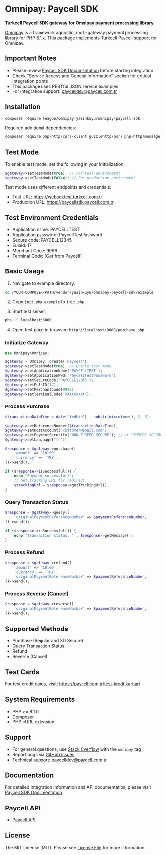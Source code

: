 # Omnipay: Paycell SDK

**Turkcell Paycell SDK gateway for Omnipay payment processing library**

[Omnipay](https://github.com/thephpleague/omnipay) is a framework agnostic, multi-gateway payment processing library for PHP 8.1.x. This package implements Turkcell Paycell support for Omnipay.

## Important Notes

- Please review [Paycell SDK Documentation](https://paycell.com.tr/paycell-sdk) before starting integration
- Check "Service Access and General Information" section for critical integration points
- This package uses RESTful JSON service examples
- For integration support: paycelldev@paycell.com.tr

## Installation

```bash
composer require league/omnipay yasinkuyu/omnipay-paycell-sdk
```

Required additional dependencies:

```bash
composer require php-http/curl-client guzzlehttp/psr7 php-http/message
```

## Test Mode

To enable test mode, set the following in your initialization:

```php
$gateway->setTestMode(true); // For test environment
$gateway->setTestMode(false); // For production environment
```

Test mode uses different endpoints and credentials:

- Test URL: https://websdktest.turkcell.com.tr
- Production URL: https://paycellsdk.paycell.com.tr

## Test Environment Credentials

- Application name: PAYCELLTEST
- Application password: PaycellTestPassword
- Secure code: PAYCELL12345
- Eulaid: 17
- Merchant Code: 9998
- Terminal Code: [Get from Paycell]

## Basic Usage

1. Navigate to example directory:

```bash
cd /YOUR-COMPOSER-PATH/vendor/yasinkuyu/omnipay-paycell-sdk/example
```

2. Copy `init.php.example` to `init.php`

3. Start test server:

```bash
php -S localhost:8000
```

4. Open test page in browser: `http://localhost:8000/purchase.php`

### Initialize Gateway

```php
use Omnipay\Omnipay;

$gateway = Omnipay::create('Paycell');
$gateway->setTestMode(true); // Enable test mode
$gateway->setApplicationName('PAYCELLTEST');
$gateway->setApplicationPwd('PaycellTestPassword');
$gateway->setSecureCode('PAYCELL12345');
$gateway->setEulaID(17);
$gateway->setMerchantCode(9998);
$gateway->setTerminalCode('XXXXXXXXX');
```

### Process Purchase

```php
$transactionDateTime = date('YmdHis') . substr(microtime(), 2, 3);

$gateway->setReferenceNumber($transactionDateTime);
$gateway->setHostAccount("customer@email.com");
$gateway->setPaymentSecurity("NON_THREED_SECURE"); // or "THREED_SECURE"
$gateway->setLanguage("tr");

$response = $gateway->purchase([
    'amount' => '10.00',
    'currency' => 'TRY',
])->send();

if ($response->isSuccessful()) {
    echo "Payment successful!";
    // Get tracking URL for redirect
    $trackingUrl = $response->getTrackingUrl();
}
```

### Query Transaction Status

```php
$response = $gateway->query([
    'originalPaymentReferenceNumber' => $paymentReferenceNumber,
])->send();

if ($response->isSuccessful()) {
    echo "Transaction status: " . $response->getMessage();
}
```

### Process Refund

```php
$response = $gateway->refund([
    'amount' => '10.00',
    'currency' => 'TRY',
    'originalPaymentReferenceNumber' => $paymentReferenceNumber,
])->send();
```

### Process Reverse (Cancel)

```php
$response = $gateway->reverse([
    'originalPaymentReferenceNumber' => $paymentReferenceNumber,
])->send();
```

## Supported Methods

- Purchase (Regular and 3D Secure)
- Query Transaction Status
- Refund
- Reverse (Cancel)

## Test Cards

For test credit cards, visit: https://paycell.com.tr/test-kredi-kartlari

## System Requirements

- PHP >= 8.1.0
- Composer
- PHP cURL extension

## Support

- For general questions, use [Stack Overflow](http://stackoverflow.com/questions/tagged/omnipay) with the `omnipay` tag
- Report bugs via [GitHub Issues](https://github.com/yasinkuyu/omnipay-paycell-sdk/issues)
- Technical support: paycelldev@paycell.com.tr

## Documentation

For detailed integration information and API documentation, please visit [Paycell SDK Documentation](https://paycell.com.tr/paycell-sdk).

## Paycell API

- [Paycell API](https://github.com/yasinkuyu/omnipay-paycell)

## License

The MIT License (MIT). Please see [License File](LICENSE) for more information.
